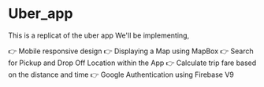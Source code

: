 # Uber_app
This is a replicat of the uber app
We'll be implementing,

👉 Mobile responsive design
👉 Displaying a Map using MapBox
👉 Search for Pickup and Drop Off Location within the App
👉 Calculate trip fare based on the distance and time
👉 Google Authentication using Firebase V9